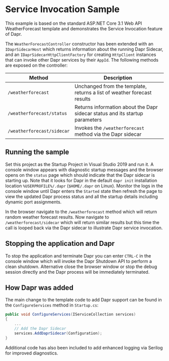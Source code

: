 # Service Invocation Sample

This example is based on the standard ASP.NET Core 3.1 Web API WeatherForecast template and demonstrates the Service Invocation feature of Dapr. 

The `WeatherForecastController` constructor has been extended with an `IDaprSidecarHost` which returns information about the running Dapr Sidecar, and an `IDaprSidecarHttpClientFactory` for creating `HttpClient` instances that can invoke other Dapr services by their `AppId`. The following methods are exposed on the controller:

| Method                     | Description                                                                  |
| -------------------------- | ---------------------------------------------------------------------------- |
| `/weatherforecast`         | Unchanged from the template, returns a list of weather forecast results      |
| `/weatherforecast/status`  | Returns information about the Dapr sidecar status and its startup parameters |
| `/weatherforecast/sidecar` | Invokes the `/weatherforecast` method via the Dapr sidecar                   |

## Running the sample

Set this project as the Startup Project in Visual Studio 2019 and run it. A console window appears with diagnostic startup messages and the browser opens on the `status` page which should indicate that the Dapr sidecar is starting up. Note that it looks for Dapr in the default `dapr init` installation location `%USERPROFILE%/.dapr` (`$HOME/.dapr` on Linux). Monitor the logs in the console window until Dapr enters the `Started` state then refresh the page to view the updated Dapr process status and all the startup details
including dynamic port assignments.

In the browser navigate to the `/weatherforecast` method which will return random weather forecast results. Now navigate to `/weatherforecast/sidecar` which will return similar results but this time the call is looped back via the Dapr sidecar to illustrate Dapr service invocation.

## Stopping the application and Dapr
To stop the application and terminate Dapr you can enter `CTRL-C` in the console window which will invoke the Dapr Shutdown API to perform a clean shutdown. Alternative close the browser window or stop the debug session directly
and the Dapr process will be immediately terminated.

## How Dapr was added
The main change to the template code to add Dapr support can be found in the `ConfigureServices` method in `Startup.cs`:

```csharp
public void ConfigureServices(IServiceCollection services)
{
    ...
    // Add the Dapr Sidecar
    services.AddDaprSidecar(Configuration);
}
```

Additional code has also been included to add enhanced logging via Serilog for improved diagnostics.

